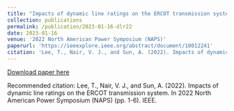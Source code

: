 ```yaml
---
title: "Impacts of dynamic line ratings on the ERCOT transmission system"
collection: publications
permalink: /publication/2023-01-16-dlr22
date: 2023-01-16
venue: '2022 North American Power Symposium (NAPS)'
paperurl: 'https://ieeexplore.ieee.org/abstract/document/10012241'
citation: 'Lee, T., Nair, V. J., and Sun, A. (2022). Impacts of dynamic line ratings on the ERCOT transmission system. In 2022 North American Power Symposium (NAPS) (pp. 1-6). IEEE.'
---
```


<a href='https://ieeexplore.ieee.org/abstract/document/10012241'>Download paper here</a>

Recommended citation: Lee, T., Nair, V. J., and Sun, A. (2022). Impacts of dynamic line ratings on the ERCOT transmission system. In 2022 North American Power Symposium (NAPS) (pp. 1-6). IEEE.